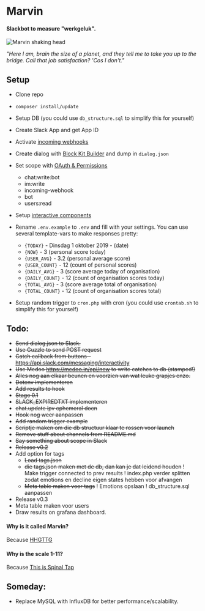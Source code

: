 # Marvin
#### Slackbot to measure "werkgeluk".

![Marvin shaking head](https://media.giphy.com/media/9AeRnRRNQokeI/giphy-downsized.gif "Marvin shaking head")


 *"Here I am, brain the size of a planet, and they tell me to take you up to the bridge. Call that job satisfaction? 'Cos I don't."*

## Setup
- Clone repo
- ```composer install/update```
- Setup DB (you could use ```db_structure.sql``` to simplify this for yourself)
- Create Slack App and get App ID 
- Activate [incoming webhooks](https://api.slack.com/apps/YOURAPPID/incoming-webhooks)
- Create dialog with [Block Kit Builder](https://api.slack.com/tools/block-kit-builder) and dump in ```dialog.json```
- Set scope with [OAuth & Permissions](https://api.slack.com/apps/AKRSMC3FY/oauth)
    - chat:write:bot
    - im:write
    - incoming-webhook
    - bot
    - users:read

- Setup [interactive components](https://api.slack.com/apps/YOURAPPID/interactive-messages)       
- Rename ```.env.example``` to ```.env``` and fill with your settings. You can use several template-vars to make responses pretty:
    - ```{TODAY}``` - Dinsdag 1 oktober 2019 - (date)
    - ```{NOW}``` - 3 (personal score today)
    - ```{USER_AVG}``` - 3.2 (personal average score)
    - ```{USER_COUNT}``` - 12 (count of personal scores)
    - ```{DAILY_AVG}``` - 3 (score average today of organisation)
    - ```{DAILY_COUNT}``` - 12 (count of organisation scores today)
    - ```{TOTAL_AVG}``` - 3 (score average total of organisation)
    - ```{TOTAL_COUNT}``` - 12 (count of organisation scores total)

- Setup random trigger to ```cron.php``` with cron (you could use ```crontab.sh``` to simplify this for yourself)

## Todo:
- ~~Send dialog.json to Slack.~~ 
- ~~Use Guzzle to send POST request~~
- ~~Catch callback from buttons - https://api.slack.com/messaging/interactivity~~
- ~~Use Medoo https://medoo.in/api/new to write catches to db (stamped!)~~
- ~~Alles nog aan elkaar beunen en voorzien van wat leuke grapjes enzo.~~
- ~~Dotenv implementeren~~
- ~~Add results to hook~~
- ~~Stage 0.1~~
- ~~SLACK_EXPIREDTXT implementeren~~
- ~~chat.update ipv ephemeral doen~~
- ~~Hook nog weer aanpassen~~
- ~~Add random trigger example~~
- ~~Scriptje maken om die db structuur klaar te rossen voor launch~~
- ~~Remove stuff about channels from README.md~~
- ~~Say something about scope in Slack~~
- ~~Release v0.2~~
- Add option for tags
    - ~~Load tags.json~~
    - ~~die tags.json maken met de db, dan kan je dat leidend houden~~
    ! Make trigger connected to prev results
    ! index.php verder splitten zodat emotions en decline eigen states hebben voor afvangen       
    - ~~Meta table maken voor tags~~
    ! Emotions opslaan
    ! db_structure.sql aanpassen    
- Release v0.3
- Meta table maken voor users          
- Draw results on grafana dashboard.

#### Why is it called Marvin?
Because [HHGTTG](https://en.wikipedia.org/wiki/Marvin_the_Paranoid_Android)

#### Why is the scale 1-11?
Because [This is Spinal Tap](https://www.youtube.com/watch?v=KOO5S4vxi0o) 
 
## Someday: 
- Replace MySQL with InfluxDB for better performance/scalability. 